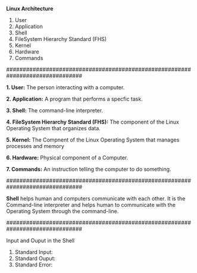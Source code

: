 **Linux Architecture**
1. User
2. Application
3. Shell
4. FileSystem Hierarchy Standard (FHS)
5. Kernel
6. Hardware
7. Commands

   
###############################################################################


**1. User:** The person interacting with a computer.

**2. Application:** A program that performs a specfic task.

**3. Shell:** The command-line interpreter.

**4. FileSystem Hierarchy Standard (FHS):** The component of the Linux Operating System that organizes data. 

**5. Kernel:** The Compnent of the Linux Operating System that manages processes and memory

**6. Hardware:** Physical component of a Computer.

**7. Commands:** An instruction telling the computer to do something.


###############################################################################


**Shell** helps human and computers communicate with each other. It is the Command-line interpreter and helps human to communicate with the Operating System through the command-line.

   
###############################################################################


Input and Ouput in the Shell
1. Standard Input: 
2. Standard Ouput:
3. Standard Error:  




